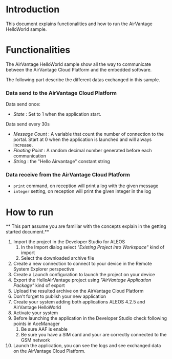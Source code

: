 Introduction
============
This document explains functionalities and how to run the AirVantage HelloWorld sample.

Functionalities
===============
The AirVantage HelloWorld sample show all the way to communicate between the AirVantage Cloud Platform and the embedded software.

The following part describe the different datas exchanged in this sample.

### Data send to the AirVantage Cloud Platform

Data send once:

* *State* : Set to 1 when the application start.

Data send every 30s

* *Message Count* : A variable that count the number of connection to the portal. Start at 0 when the application is launched and will always increase.
* *Floating Point* : A random decimal number generated before each communication
* *String* : the "Hello Airvantage" constant string

### Data receive from the AirVantage Cloud Platform

* `print` command, on reception will print a log with the given message
* `integer` setting, on reception will print the given integer in the log

How to run
==========

** This part assume you are familiar with the concepts explain in the getting started document.**

1. Import the project in the Developer Studio for ALEOS
    1. In the Import dialog select *"Existing Project into Workspace"* kind of import
    1. Select the downloaded archive file
1. Create a new connection to connect to your device in the Remote System Explorer perspective
1. Create a Launch configuration to launch the project on your device
1. Export the HelloAirVantage project using *"AirVantage Application Package"* kind of export
1. Upload the resulted archive on the AirVantage Cloud Platform
1. Don't forget to publish your new application
1. Create your system adding both applications ALEOS 4.2.5 and AirVantage HelloWorld
1. Activate your system
1. Before launching the application in the Developer Studio check following points in AceManager
    1. Be sure AAF is enable
    1. Be sure you have a SIM card and your are correctly connected to the GSM network
1. Launch the application, you can see the logs and see exchanged data on the AirVantage Cloud Platform.

